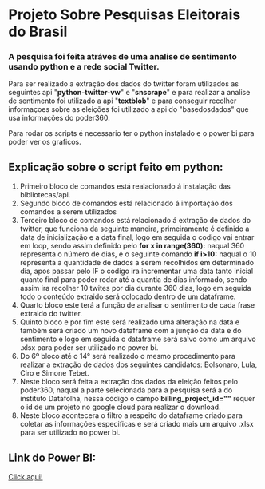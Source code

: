# Projeto Sobre Pesquisas Eleitorais do Brasil

### A pesquisa foi feita atráves de uma analise de sentimento usando python e a rede social Twitter.

Para ser realizado a extração dos dados do twitter foram utilizados as seguintes api "__python-twitter-vw__" e "__snscrape__" e para realizar a analise de sentimento foi utilizado a api "__textblob__" e para conseguir recolher informaçoes sobre as eleições foi utilizado a api do "basedosdados" que usa informações do poder360.

Para rodar os scripts é necessario ter o python instalado e o power bi para poder ver os graficos.

## Explicação sobre o script feito em python:

1. Primeiro bloco de comandos está realacionado á instalação das bibliotecas/api.
2. Segundo bloco de comandos está relacionado á importação dos comandos a serem utilizados
3. Terceiro bloco de comandos está relacionado á extração de dados do twitter, que funciona da seguinte maneira, primeiramente é definido a data de inicialização e a data final, logo em seguida o codigo vai entrar em loop, sendo assim definido pelo __for x in range(360):__ naqual 360 representa o número de dias, e o seguinte comando __if i>10:__ naqual o 10 representa a quantidade de dados a serem recolhidos em determinado dia, apos passar pelo IF o codigo ira incrementar uma data tanto inicial quanto final para poder rodar até a quantia de dias informado, sendo assim ira recolher 10 twites por dia durante 360 dias, logo em seguida todo o conteúdo extraido será colocado dentro de um dataframe.
4. Quarto bloco este terá a função de analisar o sentimento de cada frase extraido do twitter.
5. Quinto bloco e por fim este será realizado uma alteração na data e também será criado um novo dataframe com a junção da data e do sentimento e logo em seguida o dataframe será salvo como um arquivo .xlsx para poder ser utilizado no power bi.
6. Do 6º bloco até o 14° será realizado o mesmo procedimento para realizar a extração de dados dos seguintes candidatos: Bolsonaro, Lula, Ciro e Simone Tebet.
7. Neste bloco será feita a extração dos dados da eleição feitos pelo poder360, naqual a parte selecionada para a pesquisa será a do instituto Datafolha, nessa código o campo __billing_project_id=""__ requer o id de um projeto no google cloud para realizar o download.
8. Neste bloco acontecera o filtro a respeito do dataframe criado para coletar as informações especificas e será criado mais um arquivo .xlsx para ser utilizado no power bi.
## Link do Power BI:

<a href="https://app.powerbi.com/view?r=eyJrIjoiNzlmZDJjYTEtMWZmOS00M2ZlLTk5OWMtZTA4ZmIzOTNlMjAxIiwidCI6IjA0OTM1NTdlLTViYjQtNDVmOS1iNmRkLTdiMjI1OWYzYzMzOCJ9&pageName=ReportSection16c7b219a6672a80e4b2">Click aqui!</a>
